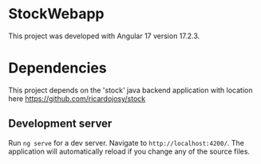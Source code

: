 # StockWebapp

This project was developed with Angular 17 version 17.2.3.

# Dependencies

This project depends on the 'stock' java backend application with location here https://github.com/ricardojosy/stock

## Development server

Run `ng serve` for a dev server. Navigate to `http://localhost:4200/`. The application will automatically reload if you change any of the source files.


